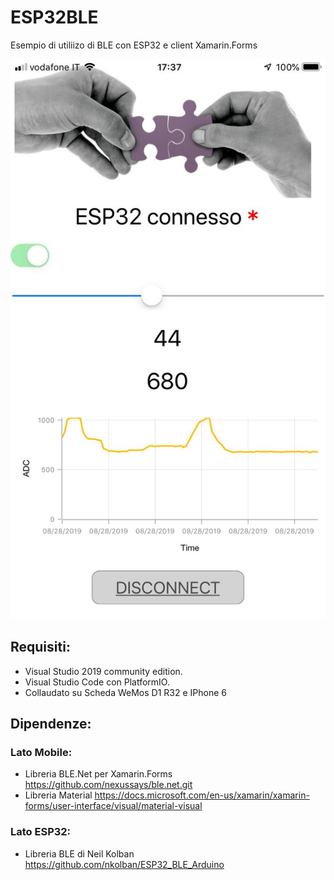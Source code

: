 # ESP32BLE
Esempio di utiliizo di BLE con ESP32 e client Xamarin.Forms

![](Xamarin/Basic/ESP32BLE.iOS/Resources/ScreenShot.jpg)

## Requisiti:
- Visual Studio 2019 community edition.
- Visual Studio Code con PlatformIO. 
- Collaudato su Scheda WeMos D1 R32 e IPhone 6

## Dipendenze:
### Lato Mobile: 
- Libreria BLE.Net per Xamarin.Forms https://github.com/nexussays/ble.net.git
- Libreria Material https://docs.microsoft.com/en-us/xamarin/xamarin-forms/user-interface/visual/material-visual

### Lato ESP32: 
- Libreria BLE di Neil Kolban https://github.com/nkolban/ESP32_BLE_Arduino
